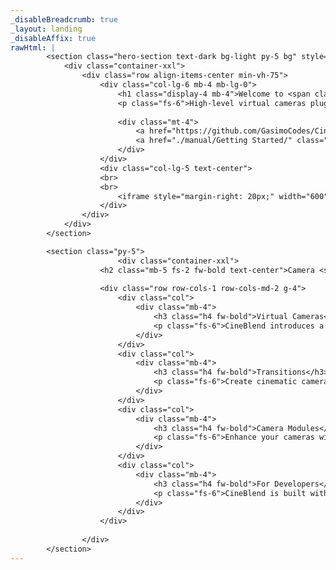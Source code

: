 ```yaml
---
_disableBreadcrumb: true
_layout: landing
_disableAffix: true
rawHtml: |
        <section class="hero-section text-dark bg-light py-5 bg" style="background-image: url('./images/bg.png'");>
            <div class="container-xxl">
                <div class="row align-items-center min-vh-75">
                    <div class="col-lg-6 mb-4 mb-lg-0">
                        <h1 class="display-4 mb-4">Welcome to <span class="fw-bold" style="color: #1F44FF !important;">CineBlend</span></h1>
                        <p class="fs-6">High-level virtual cameras plugin for the FlaxEngine.</p>
                        
                        <div class="mt-4">
                            <a href="https://github.com/GasimoCodes/CineBlend" target="_blank" class="btn btn-dark rounded-pill">Github</a>
                            <a href="./manual/Getting Started/" class="ms-2 btn rounded-pill btn-outline-dark">Documentation</a>
                        </div>
                    </div>
                    <div class="col-lg-5 text-center">
                    <br>
                    <br>
                        <iframe style="margin-right: 20px;" width="600" height="320" src="https://www.youtube-nocookie.com/embed/bhDjrhjGJCI?si=DXTGDW2lAYoNV-jM" title="YouTube video player" frameborder="0" allow="accelerometer; autoplay; clipboard-write; encrypted-media; gyroscope; picture-in-picture; web-share" referrerpolicy="strict-origin-when-cross-origin" allowfullscreen></iframe>
                    </div>
                </div>
            </div>
        </section>

        <section class="py-5">
                        <div class="container-xxl">
                    <h2 class="mb-5 fs-2 fw-bold text-center">Camera <span style="color:rgb(96, 146, 255) !important;">Features</span>:</h2>
                    
                    <div class="row row-cols-1 row-cols-md-2 g-4">
                        <div class="col">
                            <div class="mb-4">
                                <h3 class="h4 fw-bold">Virtual Cameras</h3>
                                <p class="fs-6">CineBlend introduces a priority-based virtual camera system that seamlessly integrates with FlaxEngine. Cameras with higher priority automatically become active, while the soloing function lets you temporarily override this for testing specific shots. The system works directly in the editor, allowing you to preview camera blends without entering Play Mode.</p>
                            </div>
                        </div>
                        <div class="col">
                            <div class="mb-4">
                                <h3 class="h4 fw-bold">Transitions</h3>
                                <p class="fs-6">Create cinematic camera movements with smooth transitions between every camera property. CineBlend handles position, rotation, field of view, and even near/far planes with customizable easing and duration settings. Transitions can be triggered automatically or through our extensive API.</p>
                            </div>
                        </div>
                        <div class="col">
                            <div class="mb-4">
                                <h3 class="h4 fw-bold">Camera Modules</h3>
                                <p class="fs-6">Enhance your cameras with non-destructive, stackable effects through our module system. Add natural camera shake, automatic target tracking with Look At, intelligent Auto-Framing to keep subjects on screen, and collision prevention with the Collider module... Effects can be stacked to create complex camera behaviors with ease.</p>
                            </div>
                        </div>
                        <div class="col">
                            <div class="mb-4">
                                <h3 class="h4 fw-bold">For Developers</h3>
                                <p class="fs-6">CineBlend is built with extensibility in mind, using a clean interface-driven architecture that makes it easy to add your own camera modules or even whole virtual cameras. Cineblend comes with Large World Support, meaning it can support FlaxEngine's 64bit mode.</p>
                            </div>
                        </div>
                    </div>
                    
                </div>
        </section>
---
```

